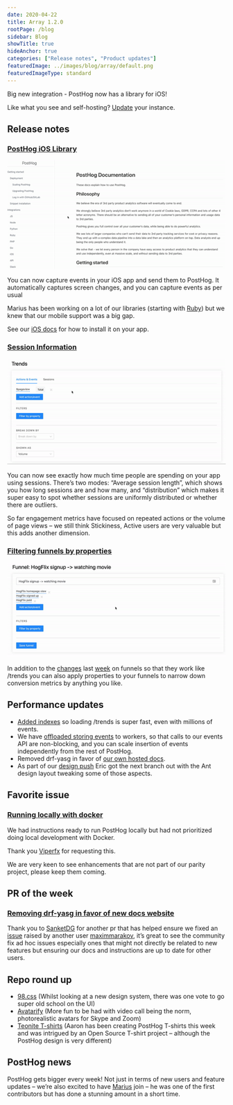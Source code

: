 ```yaml
---
date: 2020-04-22
title: Array 1.2.0
rootPage: /blog
sidebar: Blog
showTitle: true
hideAnchor: true
categories: ["Release notes", "Product updates"]
featuredImage: ../images/blog/array/default.png
featuredImageType: standard
---
```


Big new integration - PostHog now has a library for iOS!

Like what you see and self-hosting? [Update](/docs/self-host/configure/upgrading-posthog) your instance.

## Release notes

### [PostHog iOS Library](/docs/integrate/client/ios)

![](../images/04/ioslibrary1.gif)

You can now capture events in your iOS app and send them to PostHog. It automatically captures screen changes, and you can capture events as per usual

Marius has been working on a lot of our libraries (starting with [Ruby](https://github.com/PostHog/posthog-ruby)) but we knew that our mobile support was a big gap.

See our [iOS docs](/docs/integrate/client/ios) for how to install it on your app.

### [Session Information](https://github.com/PostHog/posthog/pull/586)

![](../images/04/Sessions.gif)

You can now see exactly how much time people are spending on your app using sessions. There’s two modes: “Average session length”, which shows you how long sessions are and how many, and “distribution” which makes it super easy to spot whether sessions are uniformly distributed or whether there are outliers.

So far engagement metrics have focused on repeated actions or the volume of page views – we still think Stickiness, Active users are very valuable but this adds another dimension.

### [Filtering funnels by properties](https://github.com/PostHog/posthog/pull/628)

![](../images/04/funnel-properties.gif)

In addition to the [changes](https://github.com/PostHog/posthog/pull/506) last [week](https://github.com/PostHog/posthog/pull/561) on funnels so that they work like /trends you can also apply properties to your funnels to narrow down conversion metrics by anything you like.

## Performance updates
* [Added indexes](https://github.com/PostHog/posthog/pull/630) so loading /trends is super fast, even with millions of events.
* We have [offloaded storing events](https://github.com/PostHog/posthog/pull/615) to workers, so that calls to our events API are non-blocking, and you can scale insertion of events independently from the rest of PostHog.
* Removed drf-yasg in favor of [our own hosted docs](https://github.com/PostHog/posthog/pull/596).
* As part of our [design push](https://github.com/PostHog/posthog/pull/619) Eric got the next branch out with the Ant design layout tweaking some of those aspects.

## Favorite issue

### [Running locally with docker](https://github.com/PostHog/posthog/issues/636)

We had instructions ready to run PostHog locally but had not prioritized doing local development with Docker.

Thank you [Viperfx](https://github.com/viperfx) for requesting this.

We are very keen to see enhancements that are not part of our parity project, please keep them coming.

## PR of the week

### [Removing drf-yasg in favor of new docs website](https://github.com/PostHog/posthog/pull/596)

Thank you to [SanketDG](https://github.com/sanketdg) for another pr that has helped ensure we fixed an [issue](https://github.com/PostHog/posthog/issues/574) raised by another user [maximmarakov](https://github.com/maximmarakov), it’s great to see the community fix ad hoc issues especially ones that might not directly be related to new features but ensuring our docs and instructions are up to date for other users.

## Repo round up

* [98.css](https://github.com/jdan/98.css) (Whilst looking at a new design system, there was one vote to go super old school on the UI) 
* [Avatarify](https://github.com/alievk/avatarify) (More fun to be had with video call being the norm, photorealistic avatars for Skype and Zoom)
* [Teonite T-shirts](https://github.com/teonite/t-shirts) (Aaron has been creating PostHog T-shirts this week and was intrigued by an Open Source T-shirt project – although the PostHog design is very different) 

## PostHog news

PostHog gets bigger every week! Not just in terms of new users and feature updates – we’re also excited to have [Marius](https://twitter.com/mariusandra) join – he was one of the first contributors but has done a stunning amount in a short time.
